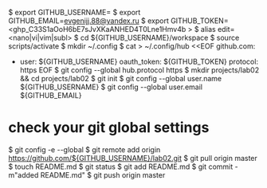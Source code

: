 $ export GITHUB_USERNAME=<evgenijj88>
$ export GITHUB_EMAIL=<evgenijj.88@yandex.ru>
$ export GITHUB_TOKEN=<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 >
$ alias edit=<nano|vi|vim|subl>
$ cd ${GITHUB_USERNAME}/workspace
$ source scripts/activate
$ mkdir ~/.config
$ cat > ~/.config/hub <<EOF
github.com:
- user: ${GITHUB_USERNAME}
  oauth_token: ${GITHUB_TOKEN}
  protocol: https
EOF
$ git config --global hub.protocol https
$ mkdir projects/lab02 && cd projects/lab02
$ git init
$ git config --global user.name ${GITHUB_USERNAME}
$ git config --global user.email ${GITHUB_EMAIL}
# check your git global settings
$ git config -e --global
$ git remote add origin https://github.com/${GITHUB_USERNAME}/lab02.git
$ git pull origin master
$ touch README.md
$ git status
$ git add README.md
$ git commit -m"added README.md"
$ git push origin master
